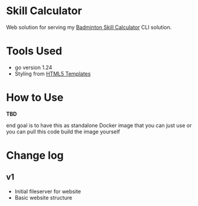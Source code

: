 # Skill Calculator

Web solution for serving my [Badminton Skill Calculator](https://github.com/t6kke/BadmintonSkillCalculator) CLI solution.

# Tools Used

- go version 1.24
- Styling from [HTML5 Templates](https://html5-templates.com/)

# How to Use

**TBD**

end goal is to have this as standalone Docker image that you can just use or you can pull this code build the image yourself

# Change log

## v1

- Initial fileserver for website
- Basic website structure
